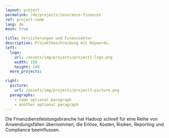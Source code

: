 ```yaml
---
layout: project
permalink: /de/projects/insurance-finances
ref: project-name
lang: de
main: true

title: Versicherungen und Finanzsektor
description: Projektbeschreibung mit Keywords.
left:
  logo:
    url: /assets/img/projects/project1-logo.png
    width: 150
    height: 148
  more_projects:

right:
  picture:
    url: /assets/img/projects/project1-picture.png
  paragraphs:
    - some optional paragraph
    - another optional paragraph
---
```


Die Finanzdienstleistungsbranche hat Hadoop schnell für eine Reihe von Anwendungsfällen übernommen, die Erlöse, Kosten, Risiken, Reporting und Compliance beeinflussen.
